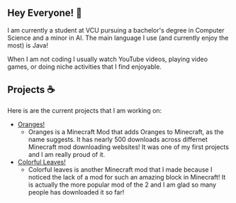 ## Hey Everyone! 👋

I am currently a student at VCU pursuing a bachelor's degree in Computer Science and a minor in AI. The main language I use (and currently enjoy the most) is Java!

When I am not coding I usually watch YouTube videos, playing video games, or doing niche activities that I find enjoyable.

## Projects ☕
Here is are the current projects that I am working on:
- [Oranges!](https://www.curseforge.com/minecraft/mc-mods/oranges-and-more)
  - Oranges is a Minecraft Mod that adds Oranges to Minecraft, as the name suggests. It has nearly 500 downloads across differnet Minecraft mod downloading websites! It was one of my first projects and I am really proud of it.
- [Colorful Leaves!](https://www.curseforge.com/minecraft/mc-mods/colorful-leaves)
  -  Colorful leaves is another Minecraft mod that I made because I noticed the lack of a mod for such an amazing block in Minecraft! It is actually the more popular mod of the 2 and I am glad so many people has downloaded it so far! 

